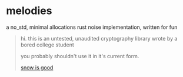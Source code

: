 # melodies

a no_std, minimal allocations rust noise implementation, written for fun

> hi. this is an untested, unaudited cryptography library wrote by a bored college student
> 
> you probably shouldn't use it in it's current form.
>
> [snow is good](https://docs.rs/snow/latest/snow/)
